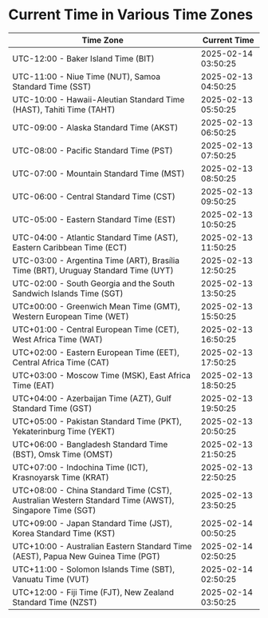 # Current Time in Various Time Zones

| Time Zone | Current Time |
|-----------|--------------|
| UTC-12:00 - Baker Island Time (BIT) | 2025-02-14 03:50:25 |
| UTC-11:00 - Niue Time (NUT), Samoa Standard Time (SST) | 2025-02-13 04:50:25 |
| UTC-10:00 - Hawaii-Aleutian Standard Time (HAST), Tahiti Time (TAHT) | 2025-02-13 05:50:25 |
| UTC-09:00 - Alaska Standard Time (AKST) | 2025-02-13 06:50:25 |
| UTC-08:00 - Pacific Standard Time (PST) | 2025-02-13 07:50:25 |
| UTC-07:00 - Mountain Standard Time (MST) | 2025-02-13 08:50:25 |
| UTC-06:00 - Central Standard Time (CST) | 2025-02-13 09:50:25 |
| UTC-05:00 - Eastern Standard Time (EST) | 2025-02-13 10:50:25 |
| UTC-04:00 - Atlantic Standard Time (AST), Eastern Caribbean Time (ECT) | 2025-02-13 11:50:25 |
| UTC-03:00 - Argentina Time (ART), Brasília Time (BRT), Uruguay Standard Time (UYT) | 2025-02-13 12:50:25 |
| UTC-02:00 - South Georgia and the South Sandwich Islands Time (SGT) | 2025-02-13 13:50:25 |
| UTC±00:00 - Greenwich Mean Time (GMT), Western European Time (WET) | 2025-02-13 15:50:25 |
| UTC+01:00 - Central European Time (CET), West Africa Time (WAT) | 2025-02-13 16:50:25 |
| UTC+02:00 - Eastern European Time (EET), Central Africa Time (CAT) | 2025-02-13 17:50:25 |
| UTC+03:00 - Moscow Time (MSK), East Africa Time (EAT) | 2025-02-13 18:50:25 |
| UTC+04:00 - Azerbaijan Time (AZT), Gulf Standard Time (GST) | 2025-02-13 19:50:25 |
| UTC+05:00 - Pakistan Standard Time (PKT), Yekaterinburg Time (YEKT) | 2025-02-13 20:50:25 |
| UTC+06:00 - Bangladesh Standard Time (BST), Omsk Time (OMST) | 2025-02-13 21:50:25 |
| UTC+07:00 - Indochina Time (ICT), Krasnoyarsk Time (KRAT) | 2025-02-13 22:50:25 |
| UTC+08:00 - China Standard Time (CST), Australian Western Standard Time (AWST), Singapore Time (SGT) | 2025-02-13 23:50:25 |
| UTC+09:00 - Japan Standard Time (JST), Korea Standard Time (KST) | 2025-02-14 00:50:25 |
| UTC+10:00 - Australian Eastern Standard Time (AEST), Papua New Guinea Time (PGT) | 2025-02-14 02:50:25 |
| UTC+11:00 - Solomon Islands Time (SBT), Vanuatu Time (VUT) | 2025-02-14 02:50:25 |
| UTC+12:00 - Fiji Time (FJT), New Zealand Standard Time (NZST) | 2025-02-14 03:50:25 |
